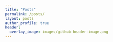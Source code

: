 ```yaml
---
title: "Posts"
permalink: /posts/
layout: posts
author_profile: true
header:
  overlay_image: images/github-header-image.png
---
```

